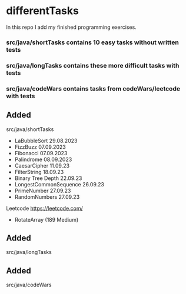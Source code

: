 # differentTasks
In this repo I add my finished programming exercises.

### src/java/shortTasks contains 10 easy tasks without written tests
### src/java/longTasks contains these more difficult tasks with tests
### src/java/codeWars contains tasks from codeWars/leetcode with tests

## Added
src/java/shortTasks
- LaBubbleSort 29.08.2023
- FizzBuzz 07.09.2023
- Fibonacci 07.09.2023
- Palindrome 08.09.2023
- CaesarCipher 11.09.23
- FilterString 18.09.23
- Binary Tree Depth 22.09.23
- LongestCommonSequence 26.09.23
- PrimeNumber 27.09.23
- RandomNumbers 27.09.23

Leetcode https://leetcode.com/
- RotateArray (189 Medium)


## Added
src/java/longTasks

## Added
src/java/codeWars
